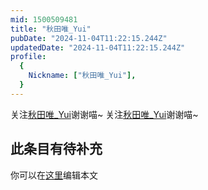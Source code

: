 ```yaml
---
mid: 1500509481
title: "秋田唯_Yui"
pubDate: "2024-11-04T11:22:15.244Z"
updatedDate: "2024-11-04T11:22:15.244Z"
profile:
  {
    Nickname: ["秋田唯_Yui"],
  }
---
```


关注[秋田唯_Yui](https://space.bilibili.com/1500509481)谢谢喵~ 关注[秋田唯_Yui](https://space.bilibili.com/1500509481)谢谢喵~

## 此条目有待补充
你可以在[这里](https://github.com/Yuhanawa/VTuber.ICU-Content/edit/master/v/秋田唯_Yui/index.md)编辑本文
